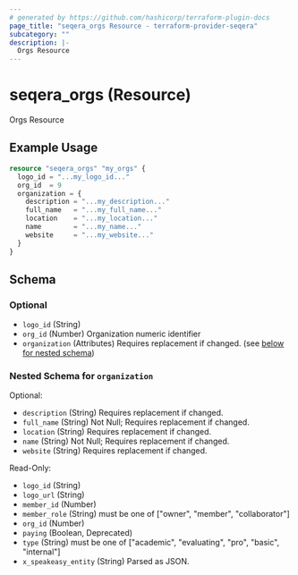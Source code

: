 ```yaml
---
# generated by https://github.com/hashicorp/terraform-plugin-docs
page_title: "seqera_orgs Resource - terraform-provider-seqera"
subcategory: ""
description: |-
  Orgs Resource
---
```


# seqera_orgs (Resource)

Orgs Resource

## Example Usage

```terraform
resource "seqera_orgs" "my_orgs" {
  logo_id = "...my_logo_id..."
  org_id  = 9
  organization = {
    description = "...my_description..."
    full_name   = "...my_full_name..."
    location    = "...my_location..."
    name        = "...my_name..."
    website     = "...my_website..."
  }
}
```

<!-- schema generated by tfplugindocs -->
## Schema

### Optional

- `logo_id` (String)
- `org_id` (Number) Organization numeric identifier
- `organization` (Attributes) Requires replacement if changed. (see [below for nested schema](#nestedatt--organization))

<a id="nestedatt--organization"></a>
### Nested Schema for `organization`

Optional:

- `description` (String) Requires replacement if changed.
- `full_name` (String) Not Null; Requires replacement if changed.
- `location` (String) Requires replacement if changed.
- `name` (String) Not Null; Requires replacement if changed.
- `website` (String) Requires replacement if changed.

Read-Only:

- `logo_id` (String)
- `logo_url` (String)
- `member_id` (Number)
- `member_role` (String) must be one of ["owner", "member", "collaborator"]
- `org_id` (Number)
- `paying` (Boolean, Deprecated)
- `type` (String) must be one of ["academic", "evaluating", "pro", "basic", "internal"]
- `x_speakeasy_entity` (String) Parsed as JSON.
